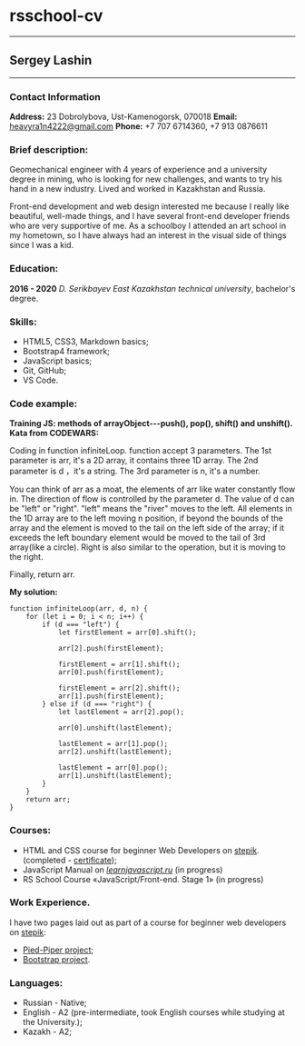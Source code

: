 # rsschool-cv

---

## Sergey Lashin

---

### Contact Information

__Address:__ 23 Dobrolybova, Ust-Kamenogorsk, 070018
__Email:__ heavyra1n4222@gmail.com
__Phone:__ +7 707 6714360, +7 913 0876611

### Brief description:

Geomechanical engineer with 4 years of experience and a university degree in mining, who is looking for new challenges, and wants to try his hand in a new industry. Lived and worked in Kazakhstan and Russia.

Front-end development and web design interested me because I really like beautiful, well-made things, and I have several front-end developer friends who are very supportive of me. As a schoolboy I attended an art school in my hometown, so I have always had an interest in the visual side of things since I was a kid.

### Education:

__2016 - 2020__ *D. Serikbayev East Kazakhstan technical university*, bachelor's degree.

### Skills:

* HTML5, CSS3, Markdown basics;
* Bootstrap4 framework;
* JavaScript basics;
* Git, GitHub;
* VS Code.

### Code example:
__Training JS: methods of arrayObject---push(), pop(), shift() and unshift(). Kata from CODEWARS:__

Coding in function infiniteLoop. function accept 3 parameters. The 1st parameter is arr, it's a 2D array, it contains three 1D array. The 2nd parameter is d ，it's a string. The 3rd parameter is n, it's a number.

You can think of arr as a moat, the elements of arr like water constantly flow in. The direction of flow is controlled by the parameter d. The value of d can be "left" or "right". "left" means the "river" moves to the left. All elements in the 1D array are to the left moving n position, if beyond the bounds of the array and the element is moved to the tail on the left side of the array; if it exceeds the left boundary element would be moved to the tail of 3rd array(like a circle). Right is also similar to the operation, but it is moving to the right.

Finally, return arr.

__My solution:__
```
function infiniteLoop(arr, d, n) {
    for (let i = 0; i < n; i++) {
        if (d === "left") {
            let firstElement = arr[0].shift();
            
            arr[2].push(firstElement);
            
            firstElement = arr[1].shift();
            arr[0].push(firstElement);
            
            firstElement = arr[2].shift();
            arr[1].push(firstElement);
        } else if (d === "right") {
            let lastElement = arr[2].pop();
            
            arr[0].unshift(lastElement);
            
            lastElement = arr[1].pop();
            arr[2].unshift(lastElement);
            
            lastElement = arr[0].pop();
            arr[1].unshift(lastElement);
        }
    }
    return arr;
}
```

### Courses:

* HTML and CSS сourse for beginner Web Developers on [stepik](https://stepik.org/course/38218/syllabus "course on stepik").(completed - [certificate](https://stepik.org/cert/2557178?lang=en
));
* JavaScript Manual on [*learnjavascript.ru*](https://learn.javascript.ru/) (in progress)
* RS School Course «JavaScript/Front-end. Stage 1» (in progress)

### Work Experience.

I have two pages laid out as part of a course for beginner web developers on [stepik](https://stepik.org/course/38218/syllabus "course on stepik"):

* [Pied-Piper project](https://github.com/Sergey-Lashin/Pied-Piper-project.git);
* [Bootstrap project](https://github.com/Sergey-Lashin/Bootstrap-project.git).

### Languages:

* Russian - Native;
* English - A2 (pre-intermediate, took English courses while studying at the University.);
* Kazakh - A2;